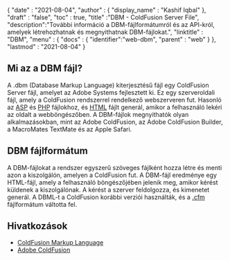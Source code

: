 {
  "date" : "2021-08-04",
  "author" : {
    "display_name" : "Kashif Iqbal"
},
  "draft" : "false",
  "toc" : true,
  "title" :"DBM - ColdFusion Server File",
  "description":"További információ a DBM-fájlformátumról és az API-król, amelyek létrehozhatnak és megnyithatnak DBM-fájlokat.",
  "linktitle" : "DBM",
  "menu" : {
    "docs" : {
      "identifier":"web-dbm",
      "parent" : "web"
}
},
  "lastmod" : "2021-08-04"
}

## Mi az a DBM fájl?

A .dbm (Database Markup Language) kiterjesztésű fájl egy ColdFusion Server fájl, amelyet az Adobe Systems fejlesztett ki. Ez egy szerveroldali fájl, amely a ColdFusion rendszerrel rendelkező webszerveren fut. Hasonló az [ASP](/hu/web/asp/) és [PHP](/hu/programming/php/) fájlokhoz, és [HTML](/hu/web/html/) fájlt generál, amikor a felhasználó lekéri az oldalt a webböngészőben. A DBM-fájlok megnyithatók olyan alkalmazásokban, mint az Adobe ColdFusion, az Adobe ColdFusion Builder, a MacroMates TextMate és az Apple Safari.

## DBM fájlformátum

A DBM-fájlokat a rendszer egyszerű szöveges fájlként hozza létre és menti azon a kiszolgálón, amelyen a ColdFusion fut. A DBM-fájl eredménye egy HTML-fájl, amely a felhasználó böngészőjében jelenik meg, amikor kérést küldenek a kiszolgálónak. A kérést a szerver feldolgozza, és kimenetet generál. A DBML-t a ColdFusion korábbi verziói használták, és a [.cfm](/hu/web/cfm/) fájlformátum váltotta fel.

## Hivatkozások

* [ColdFusion Markup Language](https://people.apache.org/~jim/NewArchitect/webtech/2000/08/junk/index.html)
* [Adobe ColdFusion](https://en.wikipedia.org/wiki/Adobe_ColdFusion)

